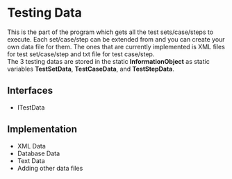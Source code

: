 # Testing Data
This is the part of the program which gets all the test sets/case/steps to execute. Each set/case/step can be extended from and you can create your own data file for them. The ones that are currently implemented is XML files for test set/case/step and txt file for test case/step.  
The 3 testing datas are stored in the static **InformationObject** as static variables **TestSetData**, **TestCaseData**, and **TestStepData**.
## Interfaces
* ITestData
## Implementation
* XML Data
* Database Data
* Text Data
* Adding other data files
